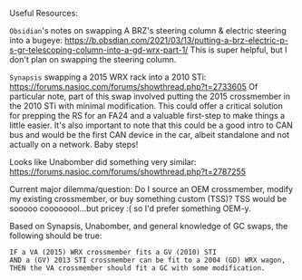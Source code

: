 Useful Resources:

`Obsidian`'s notes on swapping A BRZ's steering column & electric steering into a bugeye:
https://b.obsdian.com/2021/03/13/putting-a-brz-electric-p-s-gr-telescoping-column-into-a-gd-wrx-part-1/
This is super helpful, but I don't plan on swapping the steering column.

`Synapsis` swapping a 2015 WRX rack into a 2010 STi: 
https://forums.nasioc.com/forums/showthread.php?t=2733605
Of particular note, part of this swap involved putting the 2015 crossmember in the 2010 STi with minimal modification. This could offer a critical solution for prepping the RS for an FA24 and a valuable first-step to make things a little easier. It's also important to note that this could be a good intro to CAN bus and would be the first CAN device in the car, albeit standalone and not actually on a network. Baby steps!

Looks like Unabomber did something very similar:
https://forums.nasioc.com/forums/showthread.php?t=2787255


Current major dilemma/question: Do I source an OEM crossmember, modify my existing crossmember, or buy something custom (TSS)? TSS would be sooooo coooooool...but pricey :( so I'd prefer something OEM-y.

Based on Synapsis, Unabomber, and general knowledge of GC swaps, the following should be true:

```
IF a VA (2015) WRX crossmember fits a GV (2010) STI
AND a (GV) 2013 STI crossmember can be fit to a 2004 (GD) WRX wagon, 
THEN the VA crossmember should fit a GC with some modification.
```